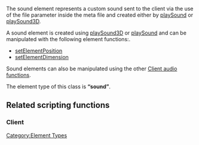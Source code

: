 The sound element represents a custom sound sent to the client via the use of the file parameter inside the meta file and created either by [playSound](/docs/playSound.md "wikilink") or [playSound3D](/playSound3D.md "wikilink").

A sound element is created using [playSound3D](/docs/playSound3D.md "wikilink") or [playSound](/playSound.md "wikilink") and can be manipulated with the following element functions:.

-   [setElementPosition](/docs/setElementPosition.md "wikilink")
-   [setElementDimension](/docs/setElementDimension.md "wikilink")

Sound elements can also be manipulated using the other [Client audio functions](/docs/Template:Client_audio_functions.md "wikilink").

The element type of this class is **“sound”**.

Related scripting functions
---------------------------

### Client

[Category:Element Types](/docs/Category:Element_Types.md "wikilink")
